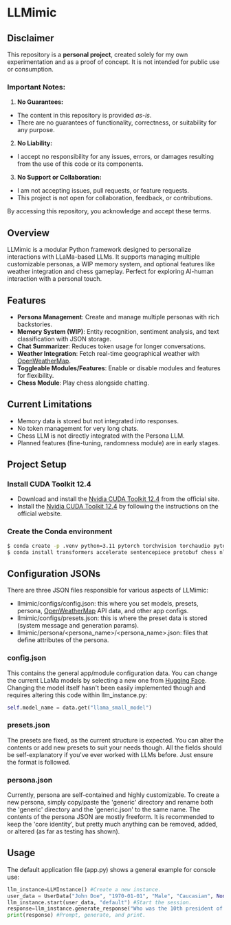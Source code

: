 # LLMimic

## Disclaimer

This repository is a **personal project**, created solely for my own experimentation and as a proof of concept. It is not intended for public use or consumption.

### Important Notes:
1. **No Guarantees:**
- The content in this repository is provided *as-is*.
- There are no guarantees of functionality, correctness, or suitability for any purpose.

2. **No Liability:**
- I accept no responsibility for any issues, errors, or damages resulting from the use of this code or its components.

3. **No Support or Collaboration:**
- I am not accepting issues, pull requests, or feature requests.
- This project is not open for collaboration, feedback, or contributions.

By accessing this repository, you acknowledge and accept these terms.

## Overview
LLMimic is a modular Python framework designed to personalize interactions with LLaMa-based LLMs. It supports managing multiple customizable personas, a WIP memory system, and optional features like weather integration and chess gameplay. Perfect for exploring AI-human interaction with a personal touch.

## Features
- **Persona Management**: Create and manage multiple personas with rich backstories.
- **Memory System (WIP)**: Entity recognition, sentiment analysis, and text classification with JSON storage.
- **Chat Summarizer**: Reduces token usage for longer conversations.
- **Weather Integration**: Fetch real-time geographical weather with [OpenWeatherMap](https://openweathermap.org/current).
- **Toggleable Modules/Features**: Enable or disable modules and features for flexibility.
- **Chess Module**: Play chess alongside chatting.

## Current Limitations
- Memory data is stored but not integrated into responses.
- No token management for very long chats.
- Chess LLM is not directly integrated with the Persona LLM.
- Planned features (fine-tuning, randomness module) are in early stages.

## Project Setup

### Install CUDA Toolkit 12.4

- Download and install the [Nvidia CUDA Toolkit 12.4](https://developer.nvidia.com/cuda-12-4-0-download-archive) from the official site.
- Install the [Nvidia CUDA Toolkit 12.4](https://developer.nvidia.com/cuda-12-4-0-download-archive) by following the instructions on the official website.

### Create the Conda environment

```bash
$ conda create -p .venv python=3.11 pytorch torchvision torchaudio pytorch-cuda=12.4 -c pytorch -c nvidia
$ conda install transformers accelerate sentencepiece protobuf chess nltk
```

## Configuration JSONs

There are three JSON files responsible for various aspects of LLMimic:
- llmimic/configs/config.json: this where you set models, presets, persona, [OpenWeatherMap](https://openweathermap.org/current) API data, and other app configs.
- llmimic/configs/presets.json: this is where the preset data is stored (system message and generation params).
- llmimic/persona/<persona_name>/<persona_name>.json: files that define attributes of the persona.

### config.json

This contains the general app/module configuration data. You can change the current LLaMa models by selecting a new one from [Hugging Face](https://huggingface.co/models?pipeline_tag=text-generation&sort=downloads). Changing the model itself hasn't been easily implemented though and requires altering this code within llm_instance.py:

```python
self.model_name = data.get("llama_small_model")
```

### presets.json

The presets are fixed, as the current structure is expected. You can alter the contents or add new presets to suit your needs though. All the fields should be self-explanatory if you've ever worked with LLMs before. Just ensure the format is followed.

### persona.json

Currently, persona are self-contained and highly customizable. To create a new persona, simply copy/paste the 'generic' directory and rename both the 'generic' directory and the 'generic.json' to the same name. The contents of the persona JSON are mostly freeform. It is recommended to keep the 'core identity', but pretty much anything can be removed, added, or altered (as far as testing has shown).

## Usage

The default application file (app.py) shows a general example for console use:

```python
llm_instance=LLMInstance() #Create a new instance.
user_data = UserData("John Doe", "1970-01-01", "Male", "Caucasian", None) #Submit the user data.
llm_instance.start(user_data, "default") #Start the session.
response=llm_instance.generate_response("Who was the 10th president of the United States of America?")
print(response) #Prompt, generate, and print.
```